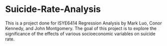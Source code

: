 # Suicide-Rate-Analysis
 This is a project done for ISYE6414 Regression Analysis by Mark Luo, Conor Kennedy, and John Montgomery.
 The goal of this project is to explore the significance of the effects of various socioeconomic variables on suicide rate.

